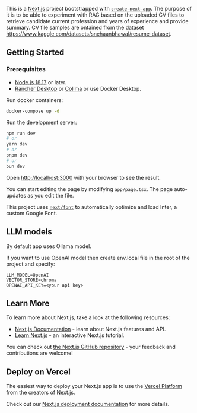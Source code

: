 This is a [Next.js](https://nextjs.org/) project bootstrapped with [`create-next-app`](https://github.com/vercel/next.js/tree/canary/packages/create-next-app).
The purpose of it is to be able to experiment with RAG based on the uploaded CV files to retrieve candidate  current profession and years of experience and provide summary.
CV file samples are ontained from the dataset https://www.kaggle.com/datasets/snehaanbhawal/resume-dataset.

## Getting Started

### Prerequisites

- [Node.js 18.17](https://nodejs.org/) or later.
- [Rancher Desktop](https://docs.rancherdesktop.io/getting-started/installation/) or [Colima](https://github.com/abiosoft/colima) or use Docker Desktop.

Run docker containers:
```bash
docker-compose up -d
```

Run the development server:

```bash
npm run dev
# or
yarn dev
# or
pnpm dev
# or
bun dev
```

Open [http://localhost:3000](http://localhost:3000) with your browser to see the result.

You can start editing the page by modifying `app/page.tsx`. The page auto-updates as you edit the file.

This project uses [`next/font`](https://nextjs.org/docs/basic-features/font-optimization) to automatically optimize and load Inter, a custom Google Font.

## LLM models

By default app uses Ollama model.

If you want to use OpenAI model then create env.local file in the root of the project and specify:
```
LLM_MODEL=OpenAI
VECTOR_STORE=chroma
OPENAI_API_KEY=<your api key>

```

## Learn More

To learn more about Next.js, take a look at the following resources:

- [Next.js Documentation](https://nextjs.org/docs) - learn about Next.js features and API.
- [Learn Next.js](https://nextjs.org/learn) - an interactive Next.js tutorial.

You can check out [the Next.js GitHub repository](https://github.com/vercel/next.js/) - your feedback and contributions are welcome!

## Deploy on Vercel

The easiest way to deploy your Next.js app is to use the [Vercel Platform](https://vercel.com/new?utm_medium=default-template&filter=next.js&utm_source=create-next-app&utm_campaign=create-next-app-readme) from the creators of Next.js.

Check out our [Next.js deployment documentation](https://nextjs.org/docs/deployment) for more details.
